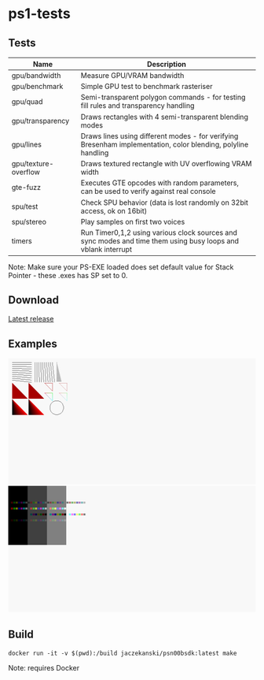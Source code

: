 # ps1-tests

## Tests

Name                 | Description
---------------------|------------
gpu/bandwidth        | Measure GPU/VRAM bandwidth
gpu/benchmark        | Simple GPU test to benchmark rasteriser
gpu/quad             | Semi-transparent polygon commands - for testing fill rules and transparency handling
gpu/transparency     | Draws rectangles with 4 semi-transparent blending modes
gpu/lines            | Draws lines using different modes - for verifying Bresenham implementation, color blending, polyline handling
gpu/texture-overflow | Draws textured rectangle with UV overflowing VRAM width
gte-fuzz             | Executes GTE opcodes with random parameters, can be used to verify against real console
spu/test             | Check SPU behavior (data is lost randomly on 32bit access, ok on 16bit)
spu/stereo           | Play samples on first two voices 
timers               | Run Timer0,1,2 using various clock sources and sync modes and time them using busy loops and vblank interrupt

Note: Make sure your PS-EXE loaded does set default value for Stack Pointer - these .exes has SP set to 0.

## Download

[Latest release](https://github.com/JaCzekanski/ps1-tests/releases/latest)

## Examples

<img src="gpu/lines/vram.png" height="256">
<img src="gpu/transparency/vram.png" height="256">

## Build

```
docker run -it -v $(pwd):/build jaczekanski/psn00bsdk:latest make
```

Note: requires Docker
